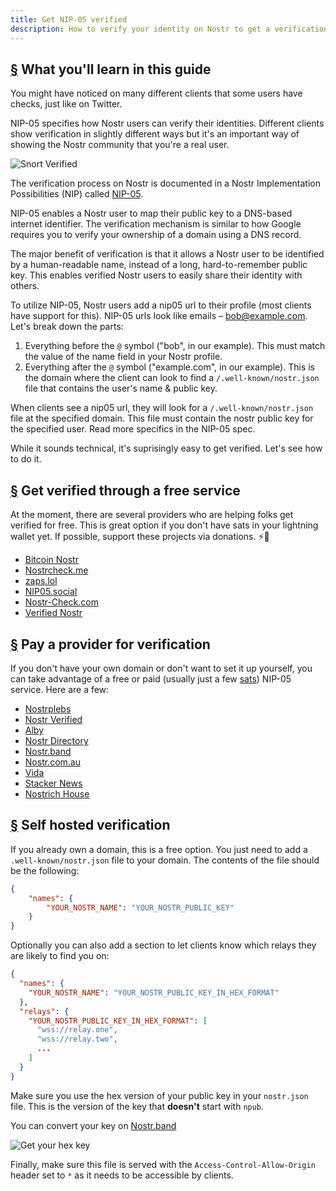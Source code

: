 ```yaml
---
title: Get NIP-05 verified
description: How to verify your identity on Nostr to get a verification checkmark and an easier way to share your account.
---
```


## [§](#what-youll-learn) What you'll learn in this guide

You might have noticed on many different clients that some users have checks, just like on Twitter.

NIP-05 specifies how Nostr users can verify their identities. Different clients show verification in slightly different ways but it's an important way of showing the Nostr community that you're a real user.

![Snort Verified](/images/snort-verified.webp)

The verification process on Nostr is documented in a Nostr Implementation Possibilities (NIP) called [NIP-05](https://github.com/nostr-protocol/nips/blob/master/05.md).

NIP-05 enables a Nostr user to map their public key to a DNS-based internet identifier. The verification mechanism is similar to how Google requires you to verify your ownership of a domain using a DNS record.

The major benefit of verification is that it allows a Nostr user to be identified by a human-readable name, instead of a long, hard-to-remember public key. This enables verified Nostr users to easily share their identity with others.

To utilize NIP-05, Nostr users add a nip05 url to their profile (most clients have support for this). NIP-05 urls look like emails – bob@example.com. Let's break down the parts:

1. Everything before the `@` symbol ("bob", in our example). This must match the value of the name field in your Nostr profile.
1. Everything after the `@` symbol ("example.com", in our example). This is the domain where the client can look to find a `/.well-known/nostr.json` file that contains the user's name & public key.

When clients see a nip05 url, they will look for a `/.well-known/nostr.json` file at the specified domain. This file must contain the nostr public key for the specified user. Read more specifics in the NIP-05 spec.

While it sounds technical, it's suprisingly easy to get verified. Let's see how to do it.

## [§](#free-verification) Get verified through a free service

At the moment, there are several providers who are helping folks get verified for free. This is great option if you don't have sats in your lightning wallet yet. If possible, support these projects via donations. ⚡🤙

-   [Bitcoin Nostr](https://bitcoinnostr.com/)
-   [Nostrcheck.me](https://nostrcheck.me)
-   [zaps.lol](https://zaps.lol/)
-   [NIP05.social](https://nip05.social)
-   [Nostr-Check.com](https://nostr-check.com/)
-   [Verified Nostr](https://verified-nostr.com/)

## [§](#paid-verification) Pay a provider for verification

If you don't have your own domain or don't want to set it up yourself, you can take advantage of a free or paid (usually just a few [sats](https://coinmarketcap.com/alexandria/glossary/satoshi-sats)) NIP-05 service. Here are a few:

-   [Nostrplebs](https://nostrplebs.com)
-   [Nostr Verified](https://nostrverified.com)
-   [Alby](https://getalby.com)
-   [Nostr Directory](https://nostr.directory)
-   [Nostr.band](https://nip05.nostr.band)
-   [Nostr.com.au](https://nostr.com.au)
-   [Vida](https://Vida.page)
-   [Stacker News](https://stacker.news)
-   [Nostrich House](https://nostrich.house)

## [§](#self-hosted) Self hosted verification

If you already own a domain, this is a free option. You just need to add a `.well-known/nostr.json` file to your domain. The contents of the file should be the following:

```json
{
    "names": {
        "YOUR_NOSTR_NAME": "YOUR_NOSTR_PUBLIC_KEY"
    }
}
```

Optionally you can also add a section to let clients know which relays they are likely to find you on:

```json
{
  "names": {
    "YOUR_NOSTR_NAME": "YOUR_NOSTR_PUBLIC_KEY_IN_HEX_FORMAT"
  },
  "relays": {
    "YOUR_NOSTR_PUBLIC_KEY_IN_HEX_FORMAT": [
      "wss://relay.one",
      "wss://relay.two",
      ...
    ]
  }
}
```

Make sure you use the hex version of your public key in your `nostr.json` file. This is the version of the key that **doesn't** start with `npub`.

You can convert your key on [Nostr.band](https://nostr.band)

![Get your hex key](/images/get-hex-key.webp)

Finally, make sure this file is served with the `Access-Control-Allow-Origin` header set to `*` as it needs to be accessible by clients.
